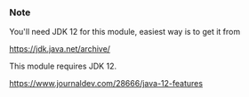 ### Note

You'll need JDK 12 for this module, easiest way is to get it from

https://jdk.java.net/archive/

This module requires JDK 12.

https://www.journaldev.com/28666/java-12-features